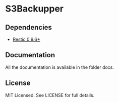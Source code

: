 # S3Backupper

## Dependencies

 - [Restic 0.9.6+](https://github.com/restic/restic)

## Documentation

All the documentation is available in the folder docs.

## License

MIT Licensed. See LICENSE for full details.

